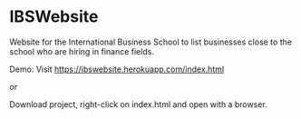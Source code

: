 # IBSWebsite
Website for the International Business School to list businesses close to the school who are hiring in finance fields. 

Demo: 
Visit https://ibswebsite.herokuapp.com/index.html

or 

Download project, right-click on index.html and open with a browser. 
